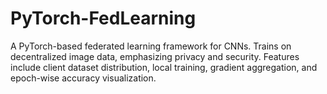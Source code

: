 # PyTorch-FedLearning
A PyTorch-based federated learning framework for CNNs. Trains on decentralized image data, emphasizing privacy and security. Features include client dataset distribution, local training, gradient aggregation, and epoch-wise accuracy visualization.
